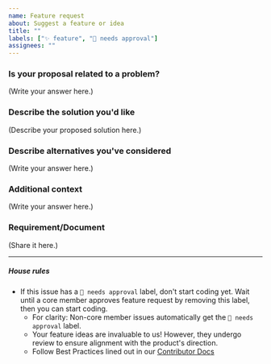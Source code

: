 ```yaml
---
name: Feature request
about: Suggest a feature or idea
title: ""
labels: ["✨ feature", "🚨 needs approval"]
assignees: ""
---
```


### Is your proposal related to a problem?

<!--
  Provide a clear and concise description of what the problem is.
  For example, "I'm always frustrated when..."
-->

(Write your answer here.)

### Describe the solution you'd like

<!--
  Provide a clear and concise description of what you want to happen.
-->

(Describe your proposed solution here.)

### Describe alternatives you've considered

<!--
  Let us know about other solutions you've tried or researched.
-->

(Write your answer here.)

### Additional context

<!--
  Is there anything else you can add about the proposal?
  You might want to link to related issues here, if you haven't already.
-->

(Write your answer here.)

### Requirement/Document

<!--
  Is there any type of document that could support that feature?
-->

(Share it here.)

---

##### House rules

- If this issue has a `🚨 needs approval` label, don't start coding yet. Wait until a core member approves feature request by removing this label, then you can start coding.
  - For clarity: Non-core member issues automatically get the `🚨 needs approval` label.
  - Your feature ideas are invaluable to us! However, they undergo review to ensure alignment with the product's direction.
  - Follow Best Practices lined out in our [Contributor Docs](https://github.com/calcom/cal.com/blob/main/CONTRIBUTING.md)
